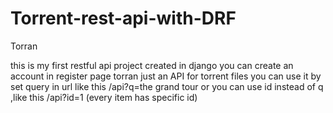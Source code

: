 # Torrent-rest-api-with-DRF

Torran

this is my first restful api project created in django
you can create an account in register page
torran just an API for torrent files
you can use it by set query in url like this /api?q=the grand tour
or you can use id instead of q ,like this /api?id=1 (every item has specific id)
